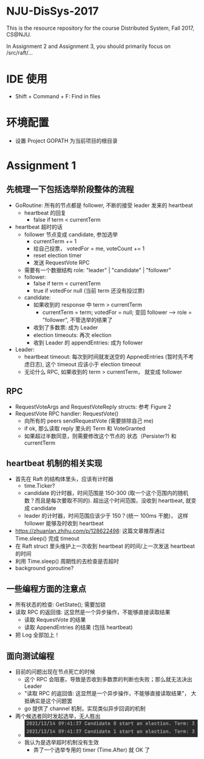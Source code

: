 # NJU-DisSys-2017
This is the resource repository for the course Distributed System, Fall 2017, CS@NJU.

In Assignment 2 and Assignment 3, you should primarily focus on /src/raft/...

# IDE 使用
- Shift + Command + F: Find in files
# 环境配置
- 设置 Project GOPATH 为当前项目的根目录
# Assignment 1
## 先梳理一下包括选举阶段整体的流程
- GoRoutine: 所有的节点都是 follower, 不断的接受 leader 发来的 heartbeat
  - heartbeat 的回复
    - false if term < currentTerm
- heartbeat 超时的话
  - follower 节点变成 candidate, 参加选举
    - currentTerm += 1
    - 给自己投票， votedFor = me, voteCount += 1
    - reset election timer
    - 发送 RequestVote RPC
  - 需要有一个数据结构 role: "leader" | "candidate" | "follower"
  - follower: 
    - false if term < currentTerm
    - true if votedFor null (当前 term 还没有投过票)
  - candidate:
    - 如果收到的 response 中 term > currentTerm
      - currentTerm = term; votedFor = null; 变回 follower --> role = "follower", 不管选举的结果了
    - 收到了多数票: 成为 Leader
    - election timeouts: 再次 election
    - 收到 Leader 的 appendEntries: 成为 follower
- Leader:
  - heartbeat timeout: 每次到时间就发送空的 AppnedEntries (暂时先不考虑日志), 这个 timeout 应该小于 election timeout
  - 无论什么 RPC, 如果收到的 term > currentTerm， 就变成 follower

## RPC
- RequestVoteArgs and RequestVoteReply structs: 参考 Figure 2
- RequestVote RPC handler: RequestVote()
    - 向所有的 peers sendRequestVote (需要排除自己 me)
    - if ok, 那么读取 reply 里头的 Term 和 VoteGranted
    - 如果超过半数同意，则需要修改这个节点的 状态（Persister?) 和 currentTerm
## heartbeat 机制的相关实现
- 首先在 Raft 的结构体里头，应该有计时器
  - time.Ticker?
  - candidate 的计时器，时间范围是 150-300 (取一个这个范围内的随机数？而且是每次要取不同的). 超出这个时间范围，没收到 heartbeat, 就变成 candidate
  - leader 的计时器，时间范围应该少于 150？(统一 100ms 干脆)， 这样 follower 能够及时收到 heartbeat
- https://zhuanlan.zhihu.com/p/128622498: 这篇文章推荐通过 Time.sleep() 完成 timeout
- 在 Raft struct 里头维护上一次收到 heartbeat 的时间/上一次发送 heartbeat 的时间
- 利用 Time.sleep() 周期性的去检查是否超时
- background goroutine?
## 一些编程方面的注意点
- 所有状态的检查: GetState(); 需要加锁
- 读取 RPC 的返回值: 这显然是一个异步操作，不能够直接读取结果
  - 读取 RequestVote 的结果
  - 读取 AppendEntries 的结果 (包括 heartbeat)
- 把 Log 全部加上！
## 面向测试编程
- 目前的问题出现在节点死亡的时候
  - 这个 RPC 会阻塞，导致是否收到多数票的判断也失败；那么就无法决出 Leader
  - "读取 RPC 的返回值: 这显然是一个异步操作，不能够直接读取结果"， 大抵确实是这个问题罢
  - go 提供了 channel 机制，实现类似异步回调的机制
- 两个候选者同时发起选举，无人胜出
  - ![](./image/1.png)
  - 我认为是选举超时机制没有生效
    - 弄了一个选举专用的 timer (Time.After) 就 OK 了